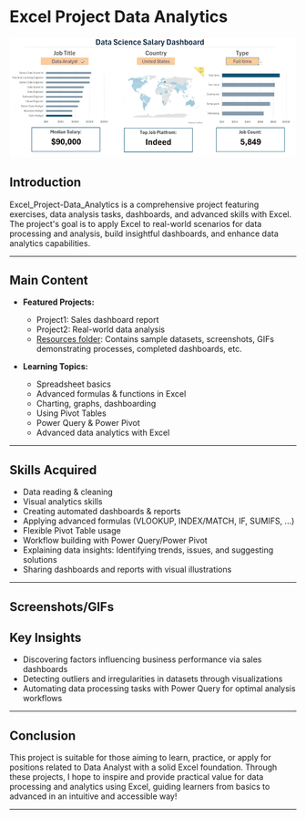 # Excel Project Data Analytics

![Project Banner](https://github.com/Thomas-DataLab/Excel_Project-Data_Analytics/blob/e1f4199f556ef8d721c00c53bdd9458084e1b26f/0_Resources/Images/1_Salary_Dashboard_Final_Dashboard.gif)

## Introduction

Excel_Project-Data_Analytics is a comprehensive project featuring exercises, data analysis tasks, dashboards, and advanced skills with Excel. The project's goal is to apply Excel to real-world scenarios for data processing and analysis, build insightful dashboards, and enhance data analytics capabilities.

---

## Main Content

- **Featured Projects:**
  - Project1: Sales dashboard report
  - Project2: Real-world data analysis
  - [Resources folder](./0_Resources): Contains sample datasets, screenshots, GIFs demonstrating processes, completed dashboards, etc.

- **Learning Topics:**
  - Spreadsheet basics
  - Advanced formulas & functions in Excel
  - Charting, graphs, dashboarding
  - Using Pivot Tables
  - Power Query & Power Pivot
  - Advanced data analytics with Excel

---

## Skills Acquired

- Data reading & cleaning
- Visual analytics skills
- Creating automated dashboards & reports
- Applying advanced formulas (VLOOKUP, INDEX/MATCH, IF, SUMIFS, ...)
- Flexible Pivot Table usage
- Workflow building with Power Query/Power Pivot
- Explaining data insights: Identifying trends, issues, and suggesting solutions
- Sharing dashboards and reports with visual illustrations

---

## Screenshots/GIFs


## Key Insights

- Discovering factors influencing business performance via sales dashboards
- Detecting outliers and irregularities in datasets through visualizations
- Automating data processing tasks with Power Query for optimal analysis workflows

---

## Conclusion

This project is suitable for those aiming to learn, practice, or apply for positions related to Data Analyst with a solid Excel foundation. Through these projects, I hope to inspire and provide practical value for data processing and analytics using Excel, guiding learners from basics to advanced in an intuitive and accessible way!

---
